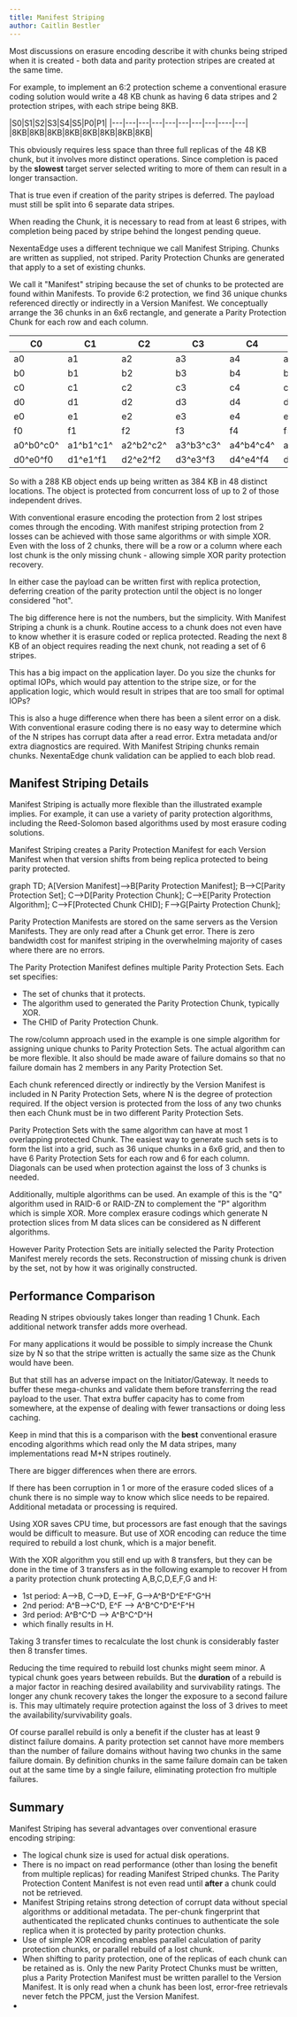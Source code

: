 ```yaml
---
title: Manifest Striping
author: Caitlin Bestler
---
```

Most discussions on erasure encoding describe it with chunks being striped when it is created - both data and parity protection stripes are created at the same time.

For example, to implement an 6:2 protection scheme a conventional erasure coding solution would write a 48 KB chunk as having 6 data stripes and 2 protection stripes, with each stripe being 8KB.

|S0|S1|S2|S3|S4|S5|P0|P1|
|---|---|---|---|---|---|---|---|----|---|
|8KB|8KB|8KB|8KB|8KB|8KB|8KB|8KB|

This obviously requires less space than three full replicas of the 48 KB chunk, but it involves more distinct operations. Since completion is paced by the **slowest** target server selected writing to more of them can result in a longer transaction.

That is true even if creation of the parity stripes is deferred. The payload must still be split into 6 separate data stripes.

When reading the Chunk, it is necessary to read from at least 6 stripes, with completion being paced by stripe behind the longest pending queue.

NexentaEdge uses a different technique we call Manifest Striping. Chunks are written as supplied, not striped. Parity Protection Chunks are generated that apply to a set of existing chunks.

We call it "Manifest" striping because the set of chunks to be protected are found within Manifests. To provide 6:2 protection, we find 36 unique chunks referenced directly or indirectly in a Version Manifest. We conceptually arrange the 36 chunks in an 6x6 rectangle, and generate a Parity Protection Chunk for each row and each column.

|C0|C1|C2|C3|C4|C5|Parity|
|---|---|---|---|---|---|---|
|a0|a1|a2|a3|a4|a5|a0\^a1\^a2\^a3\^a4\^a5|
|b0|b1|b2|b3|b4|b5|b0\^b1\^b2\^b3\^b4\^b5|
|c0|c1|c2|c3|c4|c5|c0\^c1\^c2\^c3\^c4\^c5|
|d0|d1|d2|d3|d4|d5|d0\^d1\^d2\^d3\^d4\^d5|
|e0|e1|e2|e3|e4|e5|e0\^e1\^e2\^e3\^e4\^e5|
|f0|f1|f2|f3|f4|f5|f0\^f1\^f2\^f3\^f4\^f5|
|a0\^b0\^c0\^|a1\^b1\^c1\^|a2\^b2\^c2\^|a3\^b3\^c3\^|a4\^b4\^c4\^|a5\^b5\^c5\^|
|d0\^e0\^f0|d1\^e1\^f1|d2\^e2\^f2|d3\^e3\^f3|d4\^e4\^f4|d5\^e5\^f5|

So with a 288 KB object ends up being written as 384 KB in 48 distinct locations. The object is protected from concurrent loss of up to 2 of those independent drives.

With conventional erasure encoding the protection from 2 lost stripes comes through the encoding. With manifest striping protection from 2 losses can be achieved with those same algorithms or with simple XOR. Even with the loss of 2 chunks, there will be a row or a column where each lost chunk is the only missing chunk - allowing simple XOR parity protection recovery.

In either case the payload can be written first with replica protection, deferring creation of the parity protection until the object is no longer considered "hot".

The big difference here is not the numbers, but the simplicity. With Manifest Striping a chunk is a chunk. Routine access to a chunk does not even have to know whether it is erasure coded or replica protected. Reading the next 8 KB of an object requires reading the next chunk, not reading a set of 6 stripes.

This has a big impact on the application layer. Do you size the chunks for optimal IOPs, which would pay attention to the stripe size, or for the application logic, which would result in stripes that are too small for optimal IOPs?

This is also a huge difference when there has been a silent error on a disk. With conventional erasure coding there is no easy way to determine which of the N stripes has corrupt data after a read error. Extra metadata and/or extra diagnostics are required. With Manifest Striping chunks remain chunks. NexentaEdge chunk validation can be applied to each blob read.

## Manifest Striping Details
Manifest Striping is actually more flexible than the illustrated example implies. For example, it can use a variety of parity protection algorithms, including the Reed-Solomon based algorithms used by most erasure coding solutions.

Manifest Striping creates a Parity Protection Manifest for each Version Manifest when that version shifts from being replica protected to being parity protected.

<div class="mermaid">
  graph TD;
  A[Version Manifest]-->B[Parity Protection Manifest];
  B-->C[Parity Protection Set];
  C-->D[Parity Protection Chunk];
  C-->E[Parity Protection Algorithm];
  C-->F[Protected Chunk CHID];
  F-->G[Pairty Protection Chunk];
</div>

Parity Protection Manifests are stored on the same servers as the Version Manifests. They are only read after a Chunk get error.  There is zero bandwidth cost for manifest striping in the overwhelming majority of cases where there are no errors.

The Parity Protection Manifest defines multiple Parity Protection Sets. Each set specifies:
* The set of chunks that it protects.
* The algorithm used to generated the Parity Protection Chunk, typically XOR.
* The CHID of Parity Protection Chunk.

The row/column approach used in the example is one simple algorithm for assigning unique chunks to Parity Protection Sets. The actual algorithm can be more flexible. It also should be made aware of failure domains so that no failure domain has 2 members in any Parity Protection Set.

Each chunk referenced directly or indirectly by the Version Manifest is included in N Parity Protection Sets, where N is the degree of protection required. If the object version is protected from the loss of any two chunks then each Chunk must be in two different Parity Protection Sets.

Parity Protection Sets with the same algorithm can have at most 1 overlapping protected Chunk. The easiest way to generate such sets is to form the list into a grid, such as 36 unique chunks in a 6x6 grid, and then to have 6 Parity Protection Sets for each row and 6 for each column. Diagonals can be used when protection against the loss of 3 chunks is needed.

Additionally, multiple algorithms can be used. An example of this is the "Q" algorithm used in RAID-6 or RAID-ZN to complement the "P" algorithm which is simple XOR. More complex erasure codings which generate N protection slices from M data slices can be considered as N different algorithms.

However Parity Protection Sets are initially selected the Parity Protection Manifest merely records the sets. Reconstruction of  missing chunk is driven by the set, not by how it was originally constructed.

## Performance Comparison
Reading N stripes obviously takes longer than reading 1 Chunk. Each additional network transfer adds more overhead.

For many applications it would be possible to simply increase the Chunk size by N so that the stripe written is actually the same size as the Chunk would have been.

But that still has an adverse impact on the Initiator/Gateway. It needs to buffer these mega-chunks and validate them before transferring the read payload to the user. That extra buffer capacity has to come from somewhere, at the expense of dealing with fewer transactions or doing less caching.

Keep in mind that this is a comparison with the **best** conventional erasure encoding algorithms which read only the M data stripes, many implementations read M+N stripes routinely.

There are bigger differences when there are errors.

If there has been corruption in 1 or more of the erasure coded slices of a chunk there is no simple way to know which slice needs to be repaired. Additional metadata or processing is required.

Using XOR saves CPU time, but processors are fast enough that the savings would be difficult to measure. But use of XOR encoding can reduce the time required to rebuild a lost chunk, which is a major benefit.

With the XOR algorithm you still end up with 8 transfers, but they can be done in the time of 3 transfers as in the following example to recover H from a parity protection chunk protecting A,B,C,D,E,F,G and H:
* 1st period: A-->B, C-->D, E-->F, G-->A\^B\^D\^E\^F\^G\^H
* 2nd period: A\^B-->C\^D, E\^F --> A\^B\^C\^D\^E\^F\^H
* 3rd period: A\^B\^C\^D --> A\^B\^C\^D\^H
* which finally results in H.

Taking 3 transfer times to recalculate the lost chunk is considerably faster then 8 transfer times.

Reducing the time required to rebuild lost chunks might seem minor. A typical chunk goes years between rebuilds. But the **duration** of a rebuild is a major factor in reaching desired availability and survivability ratings. The longer any chunk recovery takes the longer the exposure to a second failure is. This may ultimately require protection against the loss of 3 drives to meet the availability/survivability goals.

Of course parallel rebuild is only a benefit if the cluster has at least 9 distinct failure domains. A parity protection set cannot have more members than the number of failure domains without having two chunks in the same failure domain. By definition chunks in the same failure domain can be taken out at the same time by a single failure, eliminating protection fro multiple failures.

## Summary
Manifest Striping has several advantages over conventional erasure encoding striping:
* The logical chunk size is used for actual disk operations.
* There is no impact on read performance (other than losing the benefit from multiple replicas) for reading Manifest Striped chunks. The Parity Protection Content Manifest is not even read until **after** a chunk could not be retrieved.
* Manifest Striping retains strong detection of corrupt data without special algorithms or additional metadata. The per-chunk fingerprint that authenticated the replicated chunks continues to authenticate the sole replica when it is protected by parity protection chunks.
* Use of simple XOR encoding enables parallel calculation of parity protection chunks, or parallel rebuild of a lost chunk.
* When shifting to parity protection, one of the replicas of each chunk can be retained as is. Only the new Parity Protect Chunks must be written, plus a Parity Protection Manifest must be written parallel to the Version Manifest. It is only read when a chunk has been lost, error-free retrievals never fetch the PPCM, just the Version Manifest.
*
